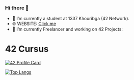 ### Hi there 👋


- 🔭 I’m currently  a student at 1337 Khouribga (42 Network).
- 🌐 WEBSITE: [Click me](https://mediaplus.ma)
- 🌱 I’m currently Freelancer and working on 42 Projects: 
# 42 Cursus

[![42 Profile Card](http://mediaplus.ma/oakoudad13.svg?id=08 )](https://mediaplus.ma)

[![Top Langs](https://mediaplus.ma/oakoudadLang.svg?id=09)](https://mediaplus.ma)

